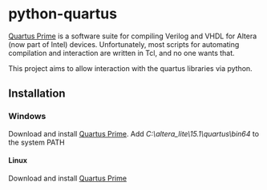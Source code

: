 # python-quartus
[Quartus Prime](https://www.altera.com/products/design-software/fpga-design/quartus-prime/overview.html) is a software suite for compiling Verilog and VHDL for Altera (now part of Intel) devices. Unfortunately, most scripts for automating compilation and interaction are written in Tcl, and no one wants that.

This project aims to allow interaction with the quartus libraries via python.

## Installation

### Windows

Download and install [Quartus Prime](https://www.altera.com/products/design-software/fpga-design/quartus-prime/overview.html). Add 
*C:\altera_lite\15.1\quartus\bin64* to the system PATH

#### Linux

Download and install [Quartus Prime](https://www.altera.com/products/design-software/fpga-design/quartus-prime/overview.html)
